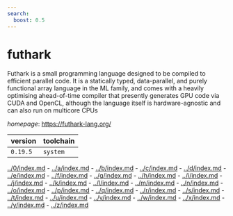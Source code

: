 ```yaml
---
search:
  boost: 0.5
---
```

# futhark

Futhark is a small programming language designed to be compiled to efficient parallel code. It     is a statically typed, data-parallel, and purely functional array language in the ML family, and comes     with a heavily optimising ahead-of-time compiler that presently generates GPU code via CUDA and OpenCL,     although the language itself is hardware-agnostic and can also run on multicore CPUs

*homepage*: <https://futhark-lang.org/>

version | toolchain
--------|----------
``0.19.5`` | ``system``

[../0/index.md](0) - [../a/index.md](a) - [../b/index.md](b) - [../c/index.md](c) - [../d/index.md](d) - [../e/index.md](e) - [../f/index.md](f) - [../g/index.md](g) - [../h/index.md](h) - [../i/index.md](i) - [../j/index.md](j) - [../k/index.md](k) - [../l/index.md](l) - [../m/index.md](m) - [../n/index.md](n) - [../o/index.md](o) - [../p/index.md](p) - [../q/index.md](q) - [../r/index.md](r) - [../s/index.md](s) - [../t/index.md](t) - [../u/index.md](u) - [../v/index.md](v) - [../w/index.md](w) - [../x/index.md](x) - [../y/index.md](y) - [../z/index.md](z)

